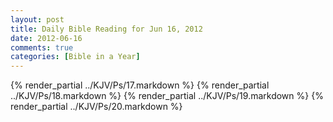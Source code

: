 ```yaml
---
layout: post
title: Daily Bible Reading for Jun 16, 2012
date: 2012-06-16
comments: true
categories: [Bible in a Year]
---
```

{% render_partial ../KJV/Ps/17.markdown %}
{% render_partial ../KJV/Ps/18.markdown %}
{% render_partial ../KJV/Ps/19.markdown %}
{% render_partial ../KJV/Ps/20.markdown %}

